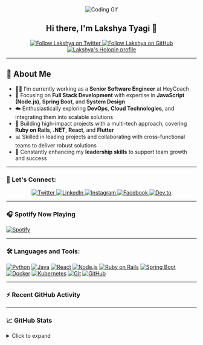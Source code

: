 <div align="center">
  <img src="https://user-images.githubusercontent.com/42115530/92640221-9728ca00-f2fa-11ea-8994-c72b26e937de.gif" align="center" alt="Coding Gif"/>
</div>

<h2 align="center">Hi there, I'm Lakshya Tyagi 👋</h2>

<p align="center">
  <a href="https://twitter.com/LakshyaTyagi24">
    <img src="https://img.shields.io/twitter/follow/LakshyaTyagi24?color=1DA1F2&logo=twitter&style=for-the-badge" alt="Follow Lakshya on Twitter"/>
  </a>
  <a href="https://github.com/lakshyatyagi24">
    <img src="https://img.shields.io/github/followers/lakshyatyagi24?color=1DA1F2&logo=github&label=follow%20%40lakshyatyagi24&style=for-the-badge" alt="Follow Lakshya on GitHub"/>
  </a>
  <a href="https://holopin.me/lakshyatyagi24">
    <img src="https://holopin.me/lakshyatyagi24" alt="Lakshya's Holopin profile"/>
  </a>
</p>

---

## 🌟 About Me

- 👨‍💻 I’m currently working as a **Senior Software Engineer** at HeyCoach
- 🚀 Focusing on **Full Stack Development** with expertise in **JavaScript (Node.js)**, **Spring Boot**, and **System Design**
- ☁️ Enthusiastically exploring **DevOps**, **Cloud Technologies**, and integrating them into scalable solutions
- 🎯 Building high-impact projects with a multi-tech approach, covering **Ruby on Rails**, **.NET**, **React**, and **Flutter**
- 📊 Skilled in leading projects and collaborating with cross-functional teams to deliver robust solutions
- 🌱 Constantly enhancing my **leadership skills** to support team growth and success

---

### 📱 Let's Connect:

<p align="center">
  <a href="https://twitter.com/LakshyaTyagi24" target="_blank">
    <img src="https://img.shields.io/badge/Twitter-%231DA1F2.svg?style=for-the-badge&logo=Twitter&logoColor=white" alt="Twitter"/>
  </a>
  <a href="https://www.linkedin.com/in/lakshyatyagi24/" target="_blank">
    <img src="https://img.shields.io/badge/LinkedIn-%230A66C2.svg?style=for-the-badge&logo=Linkedin&logoColor=white" alt="LinkedIn"/>
  </a>
  <a href="https://www.instagram.com/lakshya.tyagi/" target="_blank">
    <img src="https://img.shields.io/badge/Instagram-%23E4405F.svg?style=for-the-badge&logo=Instagram&logoColor=white" alt="Instagram"/>
  </a>
  <a href="https://facebook.com/lakshya.tyagi.77" target="_blank">
    <img src="https://img.shields.io/badge/Facebook-%231877F2.svg?style=for-the-badge&logo=Facebook&logoColor=white" alt="Facebook"/>
  </a>
  <a href="https://dev.to/lakshyatyagi24" target="_blank">
    <img src="https://img.shields.io/badge/Dev.to-%230A0A0A.svg?style=for-the-badge&logo=dev.to&logoColor=white" alt="Dev.to"/>
  </a>
</p>

---

### 🎧 Spotify Now Playing

[![Spotify](https://novatorem.vercel.app/api/spotify)](https://open.spotify.com/)

---

### 🛠️ Languages and Tools:

<p align="left">
  <a href="https://www.python.org/"><img alt="Python" src="https://img.shields.io/badge/Python-%2314354C.svg?style=for-the-badge&logo=python&logoColor=white"/></a>
  <a href="https://www.java.com/en/"><img alt="Java" src="https://img.shields.io/badge/Java-%23ED8B00.svg?style=for-the-badge&logo=java&logoColor=white"/></a>
  <a href="https://reactjs.org/"><img alt="React" src="https://img.shields.io/badge/React-%2320232a.svg?style=for-the-badge&logo=react&logoColor=%2361DAFB"/></a>
  <a href="https://nodejs.org/"><img alt="Node.js" src="https://img.shields.io/badge/Node.js-%2343853D.svg?style=for-the-badge&logo=node.js&logoColor=white"/></a>
  <a href="https://rubyonrails.org/"><img alt="Ruby on Rails" src="https://img.shields.io/badge/Ruby%20on%20Rails-%23CC0000.svg?style=for-the-badge&logo=ruby-on-rails&logoColor=white"/></a>
  <a href="https://spring.io/projects/spring-boot"><img alt="Spring Boot" src="https://img.shields.io/badge/Spring%20Boot-%236DB33F.svg?style=for-the-badge&logo=spring-boot&logoColor=white"/></a>
  <a href="https://www.docker.com/"><img alt="Docker" src="https://img.shields.io/badge/Docker-%230db7ed.svg?style=for-the-badge&logo=docker&logoColor=white"/></a>
  <a href="https://kubernetes.io/"><img alt="Kubernetes" src="https://img.shields.io/badge/Kubernetes-%23326ce5.svg?style=for-the-badge&logo=kubernetes&logoColor=white"/></a>
  <a href="https://git-scm.com/"><img alt="Git" src="https://img.shields.io/badge/Git-%23F05033.svg?style=for-the-badge&logo=git&logoColor=white"/></a>
  <a href="https://github.com/"><img alt="GitHub" src="https://img.shields.io/badge/GitHub-%23181717.svg?style=for-the-badge&logo=github&logoColor=white"/></a>
</p>

---

### ⚡ Recent GitHub Activity

<!--START_SECTION:activity-->
<!--END_SECTION:activity-->

---

### 📈 GitHub Stats

<details>
  <summary>Click to expand</summary>
  
  ![Lakshya's GitHub stats](https://github-readme-stats.vercel.app/api?username=Lakshyatyagi24&show_icons=true&theme=radical)
  ![Top Languages](https://github-readme-stats.vercel.app/api/top-langs/?username=Lakshyatyagi24&layout=compact&theme=radical)
  <a href="http://www.github.com/Lakshyatyagi24"><img src="https://github-readme-streak-stats.herokuapp.com?user=lakshyatyagi24&theme=dark" /></a>
  
</details>
